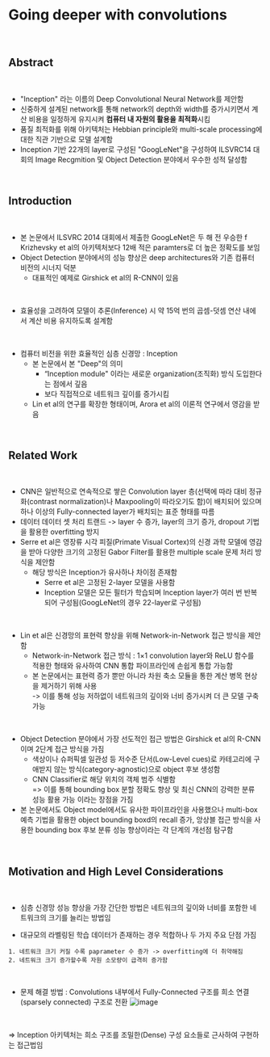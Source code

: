 # Going deeper with convolutions

<br>

## Abstract

<br>

- "Inception" 라는 이름의 Deep Convolutional Neural Network를 제안함
- 신중하게 설계된 network를 통해 network의 depth와 width를 증가시키면서 계산 비용을 일정하게 유지시켜 **컴퓨터 내 자원의 활용을 최적화**시킴
- 품질 최적화를 위해 아키텍처는 Hebbian principle와 multi-scale processing에 대한 직관 기반으로 모델 설계함
- Inception 기반 22개의 layer로 구성된 "GoogLeNet"을 구성하여 ILSVRC14 대회의 Image Recgmition 및 Object Detection 분야에서 우수한 성적 달성함

<br>

## Introduction

<br>

- 본 논문에서 ILSVRC 2014 대회에서 제출한 GoogLeNet은 두 해 전 우승한 f Krizhevsky et al의 아키텍처보다 12배 적은 paramters로 더 높은 정확도를 보임
- Object Detection 분야에서의 성능 향상은 deep architectures와 기존 컴퓨터 비전의 시너지 덕분
  - 대표적인 예제로 Girshick et al의 R-CNN이 있음

<br>
  
- 효율성을 고려하여 모델이 추론(Inference) 시 약 15억 번의 곱셈-덧셈 연산 내에서 계산 비용 유지하도록 설계함

<br>

- 컴퓨터 비전을 위한 효율적인 심층 신경망 : Inception
  - 본 논문에서 본 "Deep"의 의미
    - “Inception module" 이라는 새로운 organization(조직화) 방식 도입한다는 점에서 깊음
    - 보다 직접적으로 네트워크 깊이를 증가시킴
  - Lin et al의 연구를 확장한 형태이며, Arora et al의 이론적 연구에서 영감을 받음

<br>

## Related Work

<br>

- CNN은 일반적으로 연속적으로 쌓은 Convolution layer 층(선택에 따라 대비 정규화(contrast normalization)나 Maxpooling이 따라오기도 함)이 배치되어 있으며 하나 이상의 Fully-connected layer가 배치되는 표준 형태를 따름
- 데이터 데이터 셋 처리 트랜드 -> layer 수 증가, layer의 크기 증가, dropout 기법을 활용한 overfitting 방지
- Serre et al은 영장류 시각 피질(Primate Visual Cortex)의 신경 과학 모델에 영감을 받아 다양한 크기의 고정된 Gabor Filter를 활용한 multiple scale 문제 처리 방식을 제안함
  - 해당 방식은 Inception가 유사하나 차이점 존재함
    - Serre et al은 고정된 2-layer 모델을 사용함
    - Inception 모델은 모든 필터가 학습되며 Inception layer가 여러 번 반복되어 구성됨(GoogLeNet의 경우 22-layer로 구성됨)
   
<br>

- Lin et al은 신경망의 표현력 향상을 위해 Network-in-Network 접근 방식을 제안함
  - Network-in-Network 접근 방식 : 1×1 convolution layer와 ReLU 함수를 적용한 형태와 유사하여 CNN 통합 파이프라인에 손쉽게 통합 가능함
  - 본 논문에서는 표현력 증가 뿐만 아니라 차원 축소 모듈을 통한 계산 병목 현상을 제거하기 위해 사용 <br>
    -> 이를 통해 성능 저하없이 네트워크의 깊이와 너비 증가시켜 더 큰 모델 구축 가능

<br>

- Object Detection 분야에서 가장 선도적인 접근 방법은 Girshick et al의 R-CNN이며 2단계 접근 방식을 가짐
  - 색상이나 슈퍼픽셀 일관성 등 저수준 단서(Low-Level cues)로 카테고리에 구애받지 않는 방식(category-agnostic)으로 object 후보 생성함
  - CNN Classifier로 해당 위치의 객체 범주 식별함 <br>
  => 이를 통해 bounding box 분할 정확도 향상 및 최신 CNN의 강력한 분류 성능 활용 가능 이라는 장점을 가짐
- 본 논문에서도 Object model에서도 유사한 파이프라인을 사용했으나 multi-box 예측 기법을 활용한 object bounding boxd의 recall 증가, 앙상블 접근 방식을 사용한 bounding box 후보 분류 성능 향상이라는 각 단계의 개선점 탐구함

<br>

## Motivation and High Level Considerations

<br>

- 심층 신경망 성능 향상을 가장 간단한 방법은 네트워크의 깊이와 너비를 포함한 네트워크의 크기를 늘리는 방법임

- 대규모의 라벨링된 학습 데이터가 존재하는 경우 적합하나 두 가지 주요 단점 가짐
```
1. 네트워크 크기 커질 수록 paprameter 수 증가 -> overfitting에 더 취약해짐
2. 네트워크 크기 증가할수록 자원 소모량이 급격히 증가함
```
<br>

- 문제 해결 방법 : Convolutions 내부에서 Fully-Connected 구조를 희소 연결(sparsely connected) 구조로 전환
![image](https://github.com/user-attachments/assets/e72e2128-5ee0-47c9-b9e9-359b90d5c4ef)


<br>

=> Inception 아키텍처는 희소 구조를 조밀한(Dense) 구성 요소들로 근사하여 구현하는 접근법임

